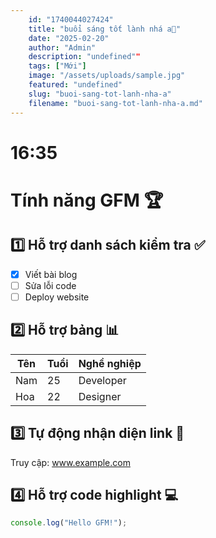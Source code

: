 ```yaml
---
    id: "1740044027424"
    title: "buổi sáng tốt lành nhá a🥰"
    date: "2025-02-20"
    author: "Admin"
    description: "undefined""
    tags: ["Mới"]
    image: "/assets/uploads/sample.jpg"
    featured: "undefined"
    slug: "buoi-sang-tot-lanh-nha-a"
    filename: "buoi-sang-tot-lanh-nha-a.md"
---
```

# 16:35


# Tính năng GFM 🏆

## 1️⃣ Hỗ trợ danh sách kiểm tra ✅
- [x] Viết bài blog
- [ ] Sửa lỗi code
- [ ] Deploy website

## 2️⃣ Hỗ trợ bảng 📊  
| Tên     | Tuổi | Nghề nghiệp  |
|---------|-----|-------------|
| Nam     | 25  | Developer   |
| Hoa     | 22  | Designer    |

## 3️⃣ Tự động nhận diện link 🔗  
Truy cập: www.example.com

## 4️⃣ Hỗ trợ code highlight 💻  
```javascript
console.log("Hello GFM!");